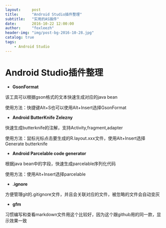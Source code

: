 ```yaml
---
layout:     post
title:      "Android Studio插件整理"
subtitle:   "实用的AS插件"
date:       2016-10-22 12:00:00
author:     "foxleezh"
header-img: "img/post-bg-2016-10-28.jpg"
catalog: true
tags:
    - Android Studio
---
```


# Android Studio插件整理

* **GsonFormat**

该工具可以根据gson格式的文本快速生成对应的java bean

使用方法：快捷键Alt+S也可以使用Alt+Insert选择GsonFormat

* **Android ButterKnife Zelezny**

快速生成butterknife的注解，支持Activity,fragment,adapter

使用方法：鼠标光标点击要生成的R.layout.xxx文件，使用Alt+Insert选择Generate butterknife

* **Android Parcelable code generator**

根据java bean中的字段，快速生成parcelable序列化代码

使用方法：使用Alt+Insert选择parcelable

* **.ignore**

方便管理git的.gitignore文件，并且会关联对应的文件，被忽略的文件会自动变灰

* **gfm**

习惯编写和查看markdown文件用这个比较好，因为这个跟github用的同一款，显示效果一致